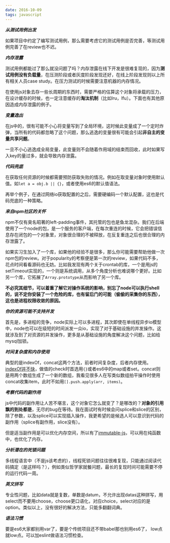 ```yaml
---
date: 2016-10-09
tags: javascript
---
```


***从测试用例出发***

如果项目中约定了编写测试用例，那么需要考虑它的测试用例是否完善，等测试用例完善了在review也不迟。

***内存泄露***

测试用例都能过了那么就没问题了吗？内存泄露在线下开发是很难复现的，因为**测试用例没有负载量**，在压测阶段或者灰度阶段发现还好，在线上阶段发现则以上所有相关人员case study。在压力测试的时候需要注意机器的内存情况。

在使用js对象去存一些长周期的东西时，需要严格的估算这个对象将承载的压力，在设计缓存的时候，也一定注意缓存的**淘汰机制**（比如lru，lfu）。下面也有其他原因造成内存泄露的例子。

***变量逸出***

在js中的，很有可能不小心将变量写到了全局环境，这时候此变量成了一个定时炸弹，当所有的代码都忽略了这个问题，那么逃逸的变量很有可能会引起**非自主的变量共享问题**。

一旦不小心逃逸成全局变量，此变量则不会随着作用域的结束而回收，此时如果写入key的量过多，就会导致内存泄露。

***代码兜底***

在获取任何资源的时候都需要预防获取失败的情况。例如在取变量对象时使用默认值。如`let a = obj.b || {}`，或者使用es6的默认值语法。

再举个例子，在通过网络io获取配置的之后，需要硬编码一个默认配置，这也是代码兜底的一种策略。

***来自npm社区的关怀***

npm不仅有臭名昭著的left-padding事件，其托管的包也是鱼龙混杂。我们在后端使用了一个node的包，是一个服务的客户端，在每次重连的时候，它会把错误信息存在闭包的一个对象里，对象很合理的不被释放，在反复重连之后也很合理的内存泄露了。

如果实习生加入了一个库，如果他的经验不是很多，那么你可能需要帮助他做一次npm包的review。对于popularity的考察便是第一次的review，如果代码不多，花点时间看看源码也无妨。比如我发现有两个关于crontab的库，一个是用js的setTimeout实现的，一个则是系统调用，从多个角度分析也难说哪个更好。比如另一个库，它拓展了`Array.prototype`从而影响了另一个库。

**不必究其细节，可以着重了解它对操作系统的影响，别忘了node可以执行shell的，说不定你安装了一个危险的库，也有留后门的可能（偷偷的采集你的东西），这也是进程权限收敛的原因。**

***你的资源可能不支持并发***

首先是，多进程的竞争，node实际上可以多进程，其次即使在单线程异步io模型中，node也可以在级短的时间派发一众io，实现了对于基础设施的并发操作。这就涉及到了对资源的并发操作，更多是从基础设施的角度解决这个问题，比如给mysql加锁。

***时间复杂度和内存使用***

典型的是indexOf，concat这两个方法，前者时间复杂度，后者内存使用。[indexOf并不快](https://stackoverflow.com/questions/3562919/what-is-the-cost-complexity-of-a-string-indexof-function-call)，做值的check时首选用`{}`或者es6中的map或者set。concat则是用两个数组生成了一个新的数组，我看见很多人在写类似数组拍平操作时使用concat收集item，此时不如用`[].push.apply(arr, items)`。

***考察代码的副作用***

js中代码的副作用让人苦不堪言，这个对象它怎么就变了？是哪改的？**对象的引用飘的到处都是**，无尽的bug在等待。我在面试时有时候会问splice和slice的区别，除了参数，以及splice可以实现插入操作，我更希望的是候选人可以意识到代码的副作用（splice有副作用，slice没有）。

但是适当副作用是可以优化内存空间，所以有了[immutable-js](http://facebook.github.io/immutable-js/)，可以用在纯函数中，也优化了内存。

***分析潜在的死锁问题***

多线程语言中（不是js该考虑的），线程死锁问题往往很难复现，只能通过阅读代码搞定（是这样吗？），例如类似哲学家就餐问题，最长的复现时间可能需要不停的运行代码一周。

***英文拼写***

专业性问题，比如data就是复数，单数是datum，不允许出现datas这种拼写，用select而不要用choose，choose更口语化，对应choice，select对应的是option。类似以上，没有很好的解决方法，只能多翻翻词典。

***语法习惯***

要是es6大家都别用var了，要是个传统项目还不带babel那也别用es6了， low点就low点。可以加eslint做语法习惯检查。